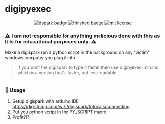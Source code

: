 # digipyexec
<p align="center">
    <a href="http://digistump.com/products/1"><img src="https://img.shields.io/badge/Arduino-DigiSpark-blue.svg" alt="dspark badge"></a>
    <img src="https://img.shields.io/badge/Finished-Actively Maintained-green.svg" alt="finished badge">
    <a href="LICENSE"><img src="https://img.shields.io/badge/License-MIT-blue.svg" alt="mit license"></a>
</p>

### :warning: I am not responsible for anything malicious done with this as it is for educational purposes only. :warning:

Make a digispark run a python script in the background on any "victim" windows computer you plug it into
> If you want the digispark to type it faster then use digipyexec-min.ino which is a version that's faster, but less readable
#
### :page_facing_up: Usage
1. Setup digispark with arduino IDE https://digistump.com/wiki/digispark/tutorials/connecting
2. Put you python script in the PY_SCRIPT macro
3. Profit?!?!
